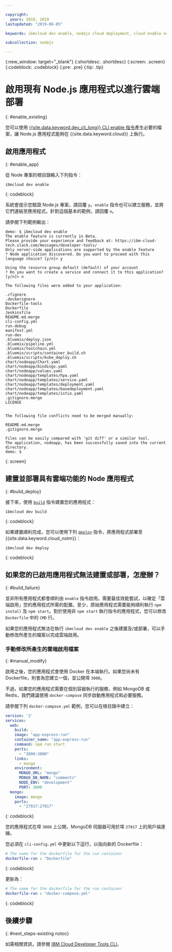 ```yaml
---

copyright:
  years: 2018, 2019
lastupdated: "2019-06-05"

keywords: ibmcloud dev enable, nodejs cloud deployment, cloud enable nodejs, deploy nodejs, build nodejs cloud, nodejs debug

subcollection: nodejs

---
```


{:new_window: target="_blank"}
{:shortdesc: .shortdesc}
{:screen: .screen}
{:codeblock: .codeblock}
{:pre: .pre}
{:tip: .tip}

# 啟用現有 Node.js 應用程式以進行雲端部署
{: #enable_existing}

您可以使用 [{{site.data.keyword.dev_cli_long}} CLI enable 指令](/docs/cli/idt?topic=cloud-cli-idt-cli#enable)產生必要的檔案，讓 Node.js 應用程式能夠在 {{site.data.keyword.cloud}} 上執行。

## 啟用應用程式
{: #enable_app}

從 Node 專案的根目錄輸入下列指令：
```
ibmcloud dev enable
```
{: codeblock}

系統會提示您驗證 Node.js 專案，請回覆 `y`。`enable` 指令也可以建立服務，並將它們連結至應用程式。針對這個基本的範例，請回覆 `n`。

請參閱下列範例輸出：
```
demo: $ ibmcloud dev enable
The enable feature is currently in Beta.
Please provide your experience and feedback at: https://ibm-cloud-tech.slack.com/messages/developer-tools/
Only server-side applications are supported by the enable feature
? Node application discovered. Do you want to proceed with this language choice? [y/n]> y

Using the resource group default (default) of your account
? Do you want to create a service and connect it to this application? [y/n]> n
                                    
The following files were added to your application:

.cfignore
.dockerignore
Dockerfile-tools
Dockerfile
Jenkinsfile
README.md.merge
cli-config.yml
run-debug
manifest.yml
run-dev
.bluemix/deploy.json
.bluemix/pipeline.yml
.bluemix/toolchain.yml
.bluemix/scripts/container_build.sh
.bluemix/scripts/kube_deploy.sh
chart/nodeapp/Chart.yaml
chart/nodeapp/bindings.yaml
chart/nodeapp/values.yaml
chart/nodeapp/templates/hpa.yaml
chart/nodeapp/templates/service.yaml
chart/nodeapp/templates/deployment.yaml
chart/nodeapp/templates/basedeployment.yaml
chart/nodeapp/templates/istio.yaml
.gitignore.merge
LICENSE


The following file conflicts need to be merged manually:

README.md.merge
.gitignore.merge

Files can be easily compared with 'git diff' or a similar tool.
The application, nodeapp, has been successfully saved into the current directory.
demo: $
```
{: screen}

## 建置並部署具有雲端功能的 Node 應用程式
{: #build_deploy}

接下來，使用 [`build`](/docs/cli/idt?topic=cloud-cli-idt-cli#build) 指令建置您的應用程式：
```
ibmcloud dev build
```
{: codeblock}

如果建置順利完成，您可以使用下列 [`deploy`](/docs/cli/idt?topic=cloud-cli-idt-cli#deploy) 指令，將應用程式部署至 {{site.data.keyword.cloud_notm}}：
```
ibmcloud dev deploy
```
{: codeblock}

## 如果您的已啟用應用程式無法建置或部署，怎麼辦？
{: #build_failure}

並非所有應用程式都會順利由 `enable` 指令啟用。需要最佳效能嘗試，以確定「雲端啟用」您的應用程式所需的配置。至少，原始應用程式需要能夠順利執行 `npm install` 及 `npm start`。對於使用非 `npm start` 執行指令的應用程式，您可以修改 `Dockerfile` 中的 `CMD` 行。

如果您的應用程式無法在執行 `ibmcloud dev enable` 之後建置及/或部署，可以手動修改所產生的檔案以完成雲端啟用。

### 手動修改所產生的雲端啟用檔案
{: #manual_modify}

啟用之後，您的應用程式會使用 Docker 在本端執行。如果您尚未有 Dockerfile，則會為您建立一個，並公開埠 `3000`。

不過，如果您的應用程式需要在個別容器執行的服務，例如 MongoDB 或 Redis，我們建議使用 `docker-compose` 同步啟動應用程式和必要服務。

請參閱下列 `docker-compose.yml` 範例，您可以在根目錄中建立：
```yaml
version: '2'
services:
  web:
    build: .
    image: "app-express-run"
    container_name: "app-express-run"
    command: npm run start
    ports:
      - "3000:3000"
    links:
      - mongo
    environment:
      MONGO_URL: "mongo"
      MONGO_DB_NAME: "comments"
      NODE_ENV: "development"
      PORT: 3000
  mongo:
    image: mongo
    ports:
      - "27017:27017" 
```
{: codeblock}

您的應用程式在埠 `3000` 上公開，MongoDB 伺服器可用於埠 `27017` 上的用戶端連線。

您必須在 `cli-config.yml` 中更新以下這行，以指向新的 Dockerfile： 
```yaml
# The name for the dockerfile for the run container
dockerfile-run : "Dockerfile"
```
{: codeblock}

更新為：
```yaml
# The name for the dockerfile for the run container
dockerfile-run : "docker-compose.yml"
```
{: codeblock}

## 後續步驟
{: #next_steps-existing notoc}

如需相關資訊，請參閱 [IBM Cloud Developer Tools CLI](/docs/cli/idt?topic=cloud-cli-idt-cli#idt-cli)。
